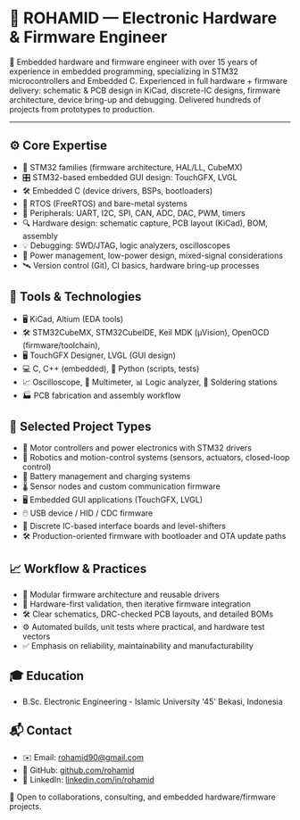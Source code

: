 # 🦾 ROHAMID — Electronic Hardware & Firmware Engineer

🔧 Embedded hardware and firmware engineer with over 15 years of experience in embedded programming, specializing in STM32 microcontrollers and Embedded C. Experienced in full hardware + firmware delivery: schematic & PCB design in KiCad, discrete-IC designs, firmware architecture, device bring-up and debugging. Delivered hundreds of projects from prototypes to production.

---

## ⚙️ Core Expertise
- 🧰 STM32 families (firmware architecture, HAL/LL, CubeMX)
- 🎛️ STM32-based embedded GUI design: TouchGFX, LVGL
- 🛠️ Embedded C (device drivers, BSPs, bootloaders)
- 🔌 RTOS (FreeRTOS) and bare-metal systems
- 🔋 Peripherals: UART, I2C, SPI, CAN, ADC, DAC, PWM, timers
- 🔍 Hardware design: schematic capture, PCB layout (KiCad), BOM, assembly
- 💡 Debugging: SWD/JTAG, logic analyzers, oscilloscopes
- 🧪 Power management, low-power design, mixed-signal considerations
- 🛰️ Version control (Git), CI basics, hardware bring-up processes

## 🧭 Tools & Technologies
- 🖥️ KiCad, Altium (EDA tools)
- 🛠️ STM32CubeMX, STM32CubeIDE, Keil MDK (µVision), OpenOCD (firmware/toolchain),
- 🖥️ TouchGFX Designer, LVGL (GUI design)
- 💻 C, C++ (embedded), 🐍 Python (scripts, tests)
- 📈 Oscilloscope, 🔌 Multimeter, 📊 Logic analyzer, 🔧 Soldering stations
- 🏭 PCB fabrication and assembly workflow

## 🧩 Selected Project Types
- 🚗 Motor controllers and power electronics with STM32 drivers
- 🤖 Robotics and motion-control systems (sensors, actuators, closed-loop control)
- 🔋 Battery management and charging systems
- 🌡️ Sensor nodes and custom communication firmware
- 🖥️ Embedded GUI applications (TouchGFX, LVGL)
- 🖱️ USB device / HID / CDC firmware
- 🔀 Discrete IC-based interface boards and level-shifters
- 🛠️ Production-oriented firmware with bootloader and OTA update paths

## 📈 Workflow & Practices
- 🧱 Modular firmware architecture and reusable drivers
- 🧪 Hardware-first validation, then iterative firmware integration
- 🛠️ Clear schematics, DRC-checked PCB layouts, and detailed BOMs
- ⚙️ Automated builds, unit tests where practical, and hardware test vectors
- ✅ Emphasis on reliability, maintainability and manufacturability 

## 🎓 Education
- B.Sc. Electronic Engineering - Islamic University '45' Bekasi, Indonesia

## 📬 Contact
- ✉️ Email: <rohamid90@gmail.com>
- 🐙 GitHub: [github.com/rohamid](https://github.com/rohamid)
- 🔗 LinkedIn: [linkedin.com/in/rohamid](https://www.linkedin.com/in/rohamid-01a824283/)

🤝 Open to collaborations, consulting, and embedded hardware/firmware projects.
